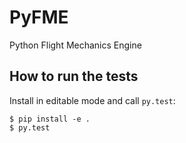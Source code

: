 # PyFME
Python Flight Mechanics Engine

## How to run the tests

Install in editable mode and call `py.test`:

    $ pip install -e .
    $ py.test
 
